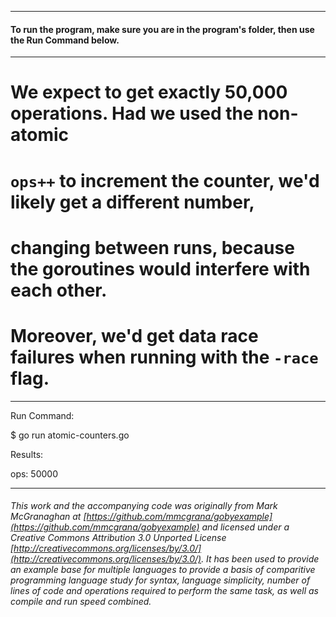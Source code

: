 ___
#### To run the program, make sure you are in the program's folder, then use the Run Command below.

___
# We expect to get exactly 50,000 operations. Had we used the non-atomic
# `ops++` to increment the counter, we'd likely get a different number,
# changing between runs, because the goroutines would interfere with each other.
# Moreover, we'd get data race failures when running with the `-race` flag.

___
Run Command:

$ go run atomic-counters.go


Results:

ops: 50000

___

###### This work and the accompanying code was originally from Mark McGranaghan at [https://github.com/mmcgrana/gobyexample](https://github.com/mmcgrana/gobyexample) and licensed under a Creative Commons Attribution 3.0 Unported License [http://creativecommons.org/licenses/by/3.0/](http://creativecommons.org/licenses/by/3.0/). It has been used to provide an example base for multiple languages to provide a basis of comparitive programming language study for syntax, language simplicity, number of lines of code and operations required to perform the same task, as well as compile and run speed combined.